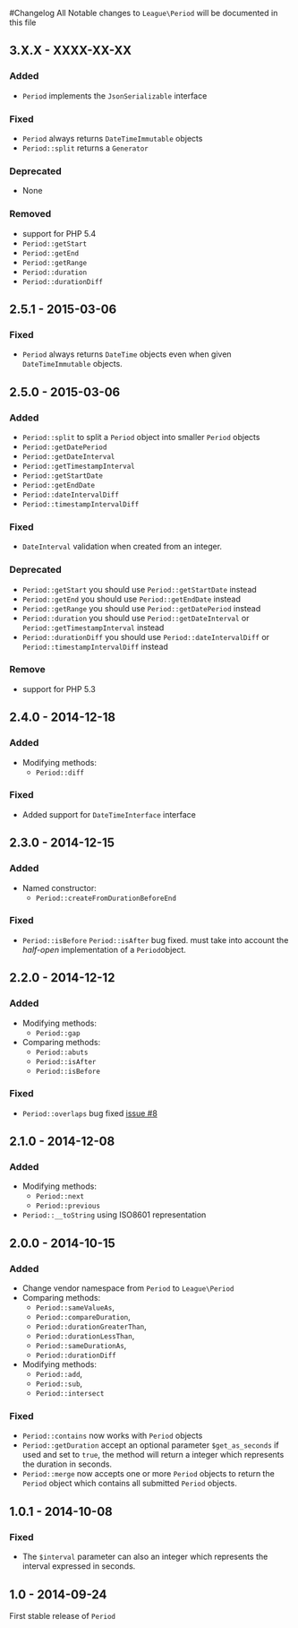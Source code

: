 #Changelog
All Notable changes to `League\Period` will be documented in this file

## 3.X.X - XXXX-XX-XX

### Added

- `Period` implements the `JsonSerializable` interface

### Fixed

- `Period` always returns `DateTimeImmutable` objects
- `Period::split` returns a `Generator`

### Deprecated

- None

### Removed

- support for PHP 5.4
- `Period::getStart`
- `Period::getEnd`
- `Period::getRange`
- `Period::duration`
- `Period::durationDiff`

## 2.5.1 - 2015-03-06

### Fixed

- `Period` always returns `DateTime` objects even when given `DateTimeImmutable` objects.

## 2.5.0 - 2015-03-06

### Added

- `Period::split` to split a `Period` object into smaller `Period` objects
- `Period::getDatePeriod`
- `Period::getDateInterval`
- `Period::getTimestampInterval`
- `Period::getStartDate`
- `Period::getEndDate`
- `Period::dateIntervalDiff`
- `Period::timestampIntervalDiff`

### Fixed
- `DateInterval` validation when created from an integer.

### Deprecated
- `Period::getStart` you should use `Period::getStartDate` instead
- `Period::getEnd` you should use `Period::getEndDate` instead
- `Period::getRange` you should use `Period::getDatePeriod` instead
- `Period::duration` you should use `Period::getDateInterval` or `Period::getTimestampInterval` instead
- `Period::durationDiff` you should use `Period::dateIntervalDiff` or `Period::timestampIntervalDiff` instead

### Remove
- support for PHP 5.3

## 2.4.0 - 2014-12-18

### Added
- Modifying methods:
    - `Period::diff`

### Fixed
- Added support for `DateTimeInterface` interface

## 2.3.0 - 2014-12-15

### Added
- Named constructor:
    - `Period::createFromDurationBeforeEnd`

### Fixed
- `Period::isBefore` `Period::isAfter` bug fixed. must take into account the *half-open* implementation of a `Period`object.

## 2.2.0 - 2014-12-12

### Added
- Modifying methods:
    - `Period::gap`
- Comparing methods:
    - `Period::abuts`
    - `Period::isAfter`
    - `Period::isBefore`

### Fixed
- `Period::overlaps` bug fixed [issue #8](https://github.com/thephpleague/period/issues/8)

## 2.1.0 - 2014-12-08

### Added
- Modifying methods:
    - `Period::next`
    - `Period::previous`
- `Period::__toString` using ISO8601 representation

## 2.0.0 - 2014-10-15

### Added
- Change vendor namespace from `Period` to `League\Period`
- Comparing methods:
    - `Period::sameValueAs`,
    - `Period::compareDuration`,
    - `Period::durationGreaterThan`,
    - `Period::durationLessThan`,
    - `Period::sameDurationAs`,
    - `Period::durationDiff`
- Modifying methods:
    - `Period::add`,
    - `Period::sub`,
    - `Period::intersect`

### Fixed
- `Period::contains` now works with `Period` objects
- `Period::getDuration` accept an optional parameter `$get_as_seconds` if used and set to `true`, the method will return a integer which represents the duration in seconds.
- `Period::merge` now accepts one or more `Period` objects to return the `Period` object which contains all submitted `Period` objects.

## 1.0.1 - 2014-10-08

### Fixed
- The `$interval` parameter can also an integer which represents the interval expressed in seconds.

## 1.0 - 2014-09-24

First stable release of `Period`

